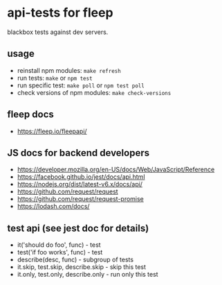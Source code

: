 
api-tests for fleep
===================

blackbox tests against dev servers.

usage
-----

- reinstall npm modules: `make refresh`
- run tests: `make` or `npm test`
- run specific test: `make poll` or `npm test poll`
- check versions of npm modules: `make check-versions`

fleep docs
----------

- https://fleep.io/fleepapi/

JS docs for backend developers
------------------------------

- https://developer.mozilla.org/en-US/docs/Web/JavaScript/Reference
- https://facebook.github.io/jest/docs/api.html
- https://nodejs.org/dist/latest-v6.x/docs/api/
- https://github.com/request/request
- https://github.com/request/request-promise
- https://lodash.com/docs/

test api (see jest doc for details)
-----------------------------------

- it('should do foo', func) - test
- test('if foo works', func) - test
- describe(desc, func) - subgroup of tests
- it.skip, test.skip, describe.skip - skip this test
- it.only, test.only, describe.only - run only this test


